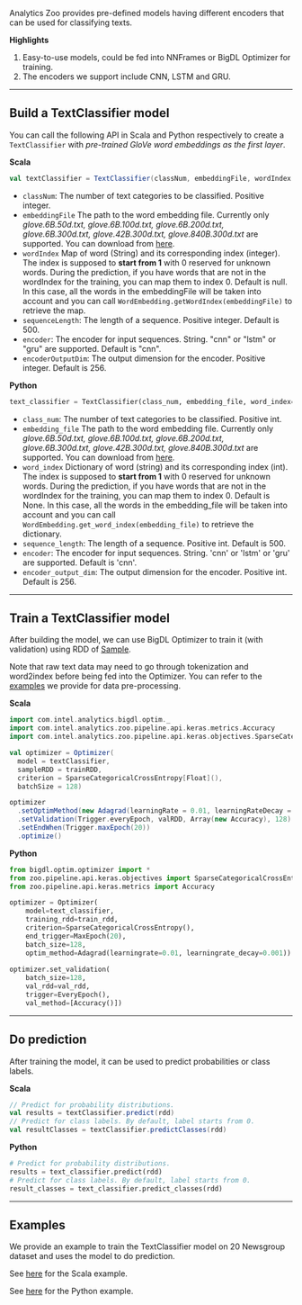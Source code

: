Analytics Zoo provides pre-defined models having different encoders that can be used for classifying texts.

**Highlights**

1. Easy-to-use models, could be fed into NNFrames or BigDL Optimizer for training.
2. The encoders we support include CNN, LSTM and GRU.

---
## **Build a TextClassifier model**
You can call the following API in Scala and Python respectively to create a `TextClassifier` with *pre-trained GloVe word embeddings as the first layer*.

**Scala**
```scala
val textClassifier = TextClassifier(classNum, embeddingFile, wordIndex = null, sequenceLength = 500, encoder = "cnn", encoderOutputDim = 256)
```

* `classNum`: The number of text categories to be classified. Positive integer.
* `embeddingFile` The path to the word embedding file. Currently only *glove.6B.50d.txt, glove.6B.100d.txt, glove.6B.200d.txt, glove.6B.300d.txt, glove.42B.300d.txt, glove.840B.300d.txt* are supported. You can download from [here](https://nlp.stanford.edu/projects/glove/).
* `wordIndex` Map of word (String) and its corresponding index (integer). The index is supposed to __start from 1__ with 0 reserved for unknown words. During the prediction, if you have words that are not in the wordIndex for the training, you can map them to index 0. Default is null. In this case, all the words in the embeddingFile will be taken into account and you can call `WordEmbedding.getWordIndex(embeddingFile)` to retrieve the map.
* `sequenceLength`: The length of a sequence. Positive integer. Default is 500.
* `encoder`: The encoder for input sequences. String. "cnn" or "lstm" or "gru" are supported. Default is "cnn".
* `encoderOutputDim`: The output dimension for the encoder. Positive integer. Default is 256.

**Python**
```python
text_classifier = TextClassifier(class_num, embedding_file, word_index=None, sequence_length=500, encoder="cnn", encoder_output_dim=256)
```

* `class_num`: The number of text categories to be classified. Positive int.
* `embedding_file` The path to the word embedding file. Currently only *glove.6B.50d.txt, glove.6B.100d.txt, glove.6B.200d.txt, glove.6B.300d.txt, glove.42B.300d.txt, glove.840B.300d.txt* are supported. You can download from [here](https://nlp.stanford.edu/projects/glove/).
* `word_index` Dictionary of word (string) and its corresponding index (int). The index is supposed to __start from 1__ with 0 reserved for unknown words. During the prediction, if you have words that are not in the wordIndex for the training, you can map them to index 0. Default is None. In this case, all the words in the embedding_file will be taken into account and you can call `WordEmbedding.get_word_index(embedding_file)` to retrieve the dictionary.
* `sequence_length`: The length of a sequence. Positive int. Default is 500.
* `encoder`: The encoder for input sequences. String. 'cnn' or 'lstm' or 'gru' are supported. Default is 'cnn'.
* `encoder_output_dim`: The output dimension for the encoder. Positive int. Default is 256.

---
## **Train a TextClassifier model**
After building the model, we can use BigDL Optimizer to train it (with validation) using RDD of [Sample](https://bigdl-project.github.io/master/#APIGuide/Data/#sample).

Note that raw text data may need to go through tokenization and word2index before being fed into the Optimizer. You can refer to the [examples](#examples) we provide for data pre-processing.

**Scala**
```scala
import com.intel.analytics.bigdl.optim._
import com.intel.analytics.zoo.pipeline.api.keras.metrics.Accuracy
import com.intel.analytics.zoo.pipeline.api.keras.objectives.SparseCategoricalCrossEntropy

val optimizer = Optimizer(
  model = textClassifier,
  sampleRDD = trainRDD,
  criterion = SparseCategoricalCrossEntropy[Float](),
  batchSize = 128)

optimizer
  .setOptimMethod(new Adagrad(learningRate = 0.01, learningRateDecay = 0.001))
  .setValidation(Trigger.everyEpoch, valRDD, Array(new Accuracy), 128)
  .setEndWhen(Trigger.maxEpoch(20))
  .optimize()
```

**Python**
```python
from bigdl.optim.optimizer import *
from zoo.pipeline.api.keras.objectives import SparseCategoricalCrossEntropy
from zoo.pipeline.api.keras.metrics import Accuracy

optimizer = Optimizer(
    model=text_classifier,
    training_rdd=train_rdd,
    criterion=SparseCategoricalCrossEntropy(),
    end_trigger=MaxEpoch(20),
    batch_size=128,
    optim_method=Adagrad(learningrate=0.01, learningrate_decay=0.001))
    
optimizer.set_validation(
    batch_size=128,
    val_rdd=val_rdd,
    trigger=EveryEpoch(),
    val_method=[Accuracy()])
```

---
## **Do prediction**
After training the model, it can be used to predict probabilities or class labels.

**Scala**
```scala
// Predict for probability distributions.
val results = textClassifier.predict(rdd)
// Predict for class labels. By default, label starts from 0.
val resultClasses = textClassifier.predictClasses(rdd)
```

**Python**
```python
# Predict for probability distributions.
results = text_classifier.predict(rdd)
# Predict for class labels. By default, label starts from 0.
result_classes = text_classifier.predict_classes(rdd)
```

---
## **Examples**
We provide an example to train the TextClassifier model on 20 Newsgroup dataset and uses the model to do prediction.

See [here](https://github.com/intel-analytics/analytics-zoo/tree/master/zoo/src/main/scala/com/intel/analytics/zoo/examples/textclassification) for the Scala example.

See [here](https://github.com/intel-analytics/analytics-zoo/tree/master/pyzoo/zoo/examples/textclassification) for the Python example.
